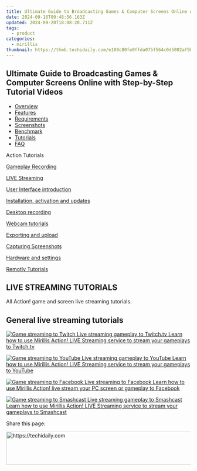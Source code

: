 ```yaml
---
title: Ultimate Guide to Broadcasting Games & Computer Screens Online with Step-by-Step Tutorial Videos
date: 2024-09-16T00:48:56.163Z
updated: 2024-09-20T18:08:20.711Z
tags:
  - product
categories:
  - mirillis
thumbnail: https://thmb.techidaily.com/e108c80fe0ffda075f564c0d5802af9b2462fc3f4f8d59d2b3eaca6f2a980fa0.jpg
---
```


## Ultimate Guide to Broadcasting Games & Computer Screens Online with Step-by-Step Tutorial Videos

* [Overview](https://tools.techidaily.com/mirillis/products/)
* [Features](https://tools.techidaily.com/mirillis/products/)
* [Requirements](https://tools.techidaily.com/mirillis/products/)
* [Screenshots](https://tools.techidaily.com/mirillis/products/)
* [Benchmark](https://tools.techidaily.com/mirillis/products/)
* [Tutorials](https://tools.techidaily.com/mirillis/products/)
* [FAQ](https://tools.techidaily.com/mirillis/products/)

Action Tutorials

[Gameplay Recording](https://tools.techidaily.com/mirillis/products/) 

[LIVE Streaming](https://tools.techidaily.com/mirillis/products/) 

[User Interface introduction](https://tools.techidaily.com/mirillis/products/) 

[Installation, activation and updates](https://tools.techidaily.com/mirillis/products/) 

[Desktop recording](https://tools.techidaily.com/mirillis/products/) 

[Webcam tutorials](https://tools.techidaily.com/mirillis/products/) 

[Exporting and upload](https://tools.techidaily.com/mirillis/products/) 

[Capturing Screenshots](https://tools.techidaily.com/mirillis/products/) 

[Hardware and settings](https://tools.techidaily.com/mirillis/products/) 

[Remotly Tutorials](https://remotly.com/tutorials/getting-started-with-remotly-for-windows-pc) 

## LIVE STREAMING TUTORIALS

 All Action! game and screen live streaming tutorials. 

## General live streaming tutorials

[![Game streaming to Twitch](https://mirillis.com/res/old/gfx/tutorials/thumbnail_streaming_twitch.jpg) Live streaming gameplay to Twitch.tv  Learn how to use Mirillis Action! LIVE Streaming service to stream your gameplays to Twitch.tv](https://tools.techidaily.com/mirillis/products/) 

[![Game streaming to YouTube](https://mirillis.com/res/old/gfx/tutorials/thumbnail_streaming_youtube.jpg) Live streaming gameplay to YouTube Learn how to use Mirillis Action! LIVE Streaming service to stream your gameplays to YouTube](https://tools.techidaily.com/mirillis/products/) 

[![Game streaming to Facebook](https://mirillis.com/res/old/gfx/tutorials/thumbnail_streaming_fb_live.jpg) Live streaming to Facebook Learn how to use Mirillis Action! live stream your PC screen or gameplay to Facebook](https://tools.techidaily.com/mirillis/products/) 

[![Game streaming to Smashcast](https://mirillis.com/res/old/gfx/tutorials/thumbnail_streaming_smashcast.jpg) Live streaming gameplay to Smashcast  Learn how to use Mirillis Action! LIVE Streaming service to stream your gameplays to Smashcast](https://tools.techidaily.com/mirillis/products/) 

 Share this page:

<ins class="adsbygoogle"
     style="display:block"
     data-ad-format="autorelaxed"
     data-ad-client="ca-pub-7571918770474297"
     data-ad-slot="1223367746"></ins>

<ins class="adsbygoogle"
     style="display:block"
     data-ad-client="ca-pub-7571918770474297"
     data-ad-slot="8358498916"
     data-ad-format="auto"
     data-full-width-responsive="true"></ins>



<!-- affiliate ads begin -->
<a href="https://appsumo.8odi.net/c/5597632/2049370/7443" target="_top" id="2049370">
  <img src="//a.impactradius-go.com/display-ad/7443-2049370" border="0" alt="https://techidaily.com" width="728" height="90"/>
</a>
<img height="0" width="0" src="https://appsumo.8odi.net/i/5597632/2049370/7443" style="position:absolute;visibility:hidden;" border="0" />
<!-- affiliate ads end -->


